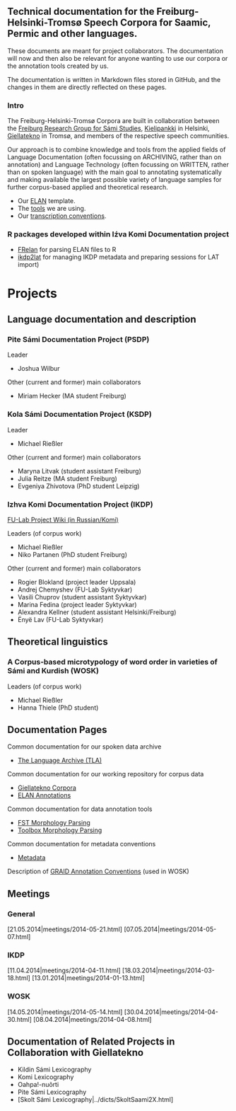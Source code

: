 ## Technical documentation for the Freiburg-Helsinki-Tromsø Speech Corpora for Saamic, Permic and other languages.

These documents are meant for project collaborators. The documentation will now and then also be relevant for anyone wanting to use our corpora or the annotation tools created by us.

The documentation is written in Markdown files stored in GitHub, and the changes in them are directly reflected on these pages.

### Intro

The Freiburg-Helsinki-Tromsø Corpora are built in collaboration between the [Freiburg Research Group for Sámi Studies](http://www.skandinavistik.uni-freiburg.de/institut/forschung/saami), [Kielipankki](https://kitwiki.csc.fi/twiki/bin/view/FinCLARIN/KielipankkiKoti) in Helsinki, [Giellatekno](http://giellatekno.uit.no) in Tromsø, and members of the respective speech communities.

Our approach is to combine knowledge and tools from the applied fields of Language Documentation (often focussing on ARCHIVING, rather than on annotation) and Language Technology (often focussing on WRITTEN, rather than on spoken language) with the main goal to annotating systematically and making available the largest possible variety of language samples for further corpus-based applied and theoretical research.


- Our [ELAN](https://langdoc.github.io/FRechdoc/docs/elan.html) template.
- The [tools](https://langdoc.github.io/FRechdoc/docs/tools.html) we are using.
- Our [transcription conventions](https://langdoc.github.io/FRechdocconventions.html).

### R packages developed within Iźva Komi Documentation project

- [FRelan](https://langdoc.github.io/FRechdoc/docs/FRelan.html) for parsing ELAN files to R
- [ikdp2lat](https://langdoc.github.io/FRechdoc/docs/ikdp2lat.html) for managing IKDP metadata and preparing sessions for LAT import)

# Projects

## Language documentation and description

### Pite Sámi Documentation Project (PSDP)

Leader

- Joshua Wilbur

Other (current and former) main collaborators

- Miriam Hecker (MA student Freiburg)


### Kola Sámi Documentation Project (KSDP)

Leader

- Michael Rießler

Other (current and former) main collaborators

- Maryna Litvak (student assistant Freiburg)
- Julia Reitze (MA student Freiburg)
- Evgeniya Zhivotova (PhD student Leipzig)


### Izhva Komi Documentation Project (IKDP)

[FU-Lab Project Wiki (in Russian/Komi)](http://wiki.komikyv.ru)

Leaders (of corpus work)

- Michael Rießler
- Niko Partanen (PhD student Freiburg)

Other (current and former) main collaborators

- Rogier Blokland (project leader Uppsala)
- Andrej Chemyshev (FU-Lab Syktyvkar)
- Vasili Chuprov (student assistant Syktyvkar)
- Marina Fedina (project leader Syktyvkar)
- Alexandra Kellner (student assistant Helsinki/Freiburg)
- Ënyë Lav (FU-Lab Syktyvkar)


## Theoretical linguistics

### A Corpus-based microtypology of word order in varieties of Sámi and Kurdish (WOSK)

Leaders (of corpus work)

- Michael Rießler
- Hanna Thiele (PhD student)


## Documentation Pages

Common documentation for our spoken data archive

- [The Language Archive (TLA)](TLA.html)

Common documentation for our working repository for corpus data

- [Giellatekno Corpora](GTcorpus.html)
- [ELAN Annotations](ELAN.html)

Common documentation for data annotation tools

- [FST Morphology Parsing](FST.html)
- [Toolbox Morphology Parsing](Toolbox.html)

Common documentation for metadata conventions

- [Metadata](Metadata.html)

Description of [GRAID Annotation Conventions](GRAID.html) (used in WOSK)

## Meetings

### General
[21.05.2014|meetings/2014-05-21.html] [07.05.2014|meetings/2014-05-07.html]

### IKDP
[11.04.2014|meetings/2014-04-11.html] [18.03.2014|meetings/2014-03-18.html] [13.01.2014|meetings/2014-01-13.html]

### WOSK
[14.05.2014|meetings/2014-05-14.html] [30.04.2014|meetings/2014-04-30.html] [08.04.2014|meetings/2014-04-08.html]


## Documentation of Related Projects in Collaboration with Giellatekno

- Kildin Sámi Lexicography
- Komi Lexicography
- Oahpa!-nuõrti
- Pite Sámi Lexicography
- [Skolt Sámi Lexicography|../dicts/SkoltSaami2X.html]


